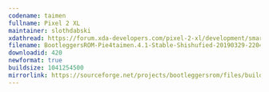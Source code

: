 ```yaml
---
codename: taimen
fullname: Pixel 2 XL
maintainer: slothdabski
xdathread: https://forum.xda-developers.com/pixel-2-xl/development/smartnav-bootleggersrom-3-5-madstinky-t3873957
filename: BootleggersROM-Pie4taimen.4.1-Stable-Shishufied-20190329-220452.zip
downloadid: 420
newformat: true
buildsize: 1041254500
mirrorlink: https://sourceforge.net/projects/bootleggersrom/files/builds/taimen/
---
```

